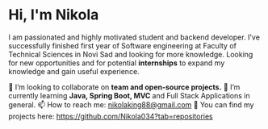 # Hi, I'm Nikola

I am passionated and highly motivated student and backend developer. I've successfully finished first year of Software engineering at Faculty of Technical Sciences in Novi Sad and looking for more knowledge.
Looking for new opportunities and for potential <b>internships</b> to expand my knowledge and gain useful experience.

👯 I’m looking to collaborate on <b>team and open-source projects.</b>
🌱 I’m currently learning <b>Java, Spring Boot, MVC </b>and Full Stack Applications in general.
📫 How to reach me: <a>nikolaking88@gmail.com</a>
🔭 You can find my projects here: <a>https://github.com/Nikola034?tab=repositories</a>

<!--
**Nikola034/Nikola034** is a ✨ _special_ ✨ repository because its `README.md` (this file) appears on your GitHub profile.

Here are some ideas to get you started:

- 🔭 I’m currently working on ...
- 🌱 I’m currently learning ...
- 👯 I’m looking to collaborate on ...
- 🤔 I’m looking for help with ...
- 💬 Ask me about ...
- 📫 How to reach me: ...
- 😄 Pronouns: ...
- ⚡ Fun fact: ...
-->
